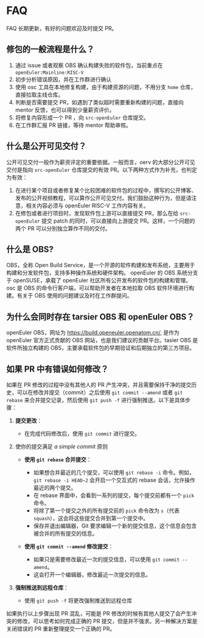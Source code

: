 # FAQ

FAQ 长期更新，有好的问题欢迎及时提交 PR。

## 修包的一般流程是什么？

1. 通过 issue 或者观察 OBS 确认构建失败的软件包，当前重点在 `openEuler:Mainline:RISC-V`
2. 初步分析错误原因，并在工作群进行确认
3. 使用 osc 工具在本地修复构建，由于构建资源的问题，不用分支 `home` 仓库，直接拉取主线仓库。
4. 判断是否需要提交 PR，如遇到了类似超时需要重新构建的问题，直接向 mentor 反馈，也可以得到少量薪资评价。
5. 将修复内容形成一个 PR ，向 `src-openEuler` 仓库提交。
6. 在工作群汇报 PR 链接，等待 mentor 帮助审核。

## 什么是公开可见交付？

公开可见交付一般作为薪资评定的重要依据。一般而言，oerv 的大部分公开可见交付是指向 `src-openEuler` 仓库提交的有效 PR。以下两种方式作为补充，也判定为有效：

1. 在进行某个项目或者修复某个比较困难的软件包的过程中，撰写的公开博客、发布的公开视频教程，可以算作公开可见交付。我们鼓励这种行为，但是请注意，相关内容必须与 openEuler RISC-V 工作内容有关。
2. 在修包或者进行项目时，发现软件包上游可以直接提交 PR，那么在给 `src-openEuler` 提交 patch 的同时，可以直接向上游提交 PR。这样，一个问题的两个 PR 可以分别独立算作不同的交付。

## 什么是 OBS?

OBS，全称 Open Build Service，是一个开源的软件构建和发布系统，主要用于构建和分发软件包，支持多种操作系统和硬件架构。 openEuler 的 OBS 系统分支于 openSUSE，承载了 openEuler 社区所有公开发布的软件包的构建和管理。 osc 是 OBS 的命令行客户端，可以帮助开发者在本地拉取 OBS 软件环境进行构建。有关于 OBS 使用的问题建议及时在工作群提问。

## 为什么会同时存在 tarsier OBS 和 openEuler OBS？

openEuler OBS，网址为 <https://build.openeuler.openatom.cn/>, 是作为 openEuler 官方正式贡献的 OBS 网站，也是我们建议的贡献平台。tasier OBS 是软件所独立构建的 OBS，主要承载软件包的早期验证和后期独立的第三方项目。

## 如果 PR 中有错误如何修改？

如果在 PR 修改的过程中没有其他人的 PR 产生冲突，并且需要保持干净的提交历史，可以在修改并提交（commit）之后使用 `git commit --amend` 或者 `git rebase` 来合并提交记录，然后使用 `git push -f` 进行强制推送。以下是具体步骤：

1. **提交更改**：
   - 在完成代码修改后，使用 `git commit` 进行提交。

2. 使你的提交满足  *a simple commit* 原则

    - **使用 `git rebase` 合并提交**：
        - 如果想合并最近的几个提交，可以使用 `git rebase -i` 命令。例如，`git rebase -i HEAD~2` 会开启一个交互式的 rebase 会话，允许操作最近的两个提交。
        - 在 rebase 界面中，会看到一系列的提交，每个提交前都有一个 `pick` 命令。
        - 将除了第一个提交之外的所有提交前的 `pick` 命令改为 `s`（代表 `squash`），这会将这些提交合并到第一个提交中。
        - 保存并退出编辑器，Git 要求编辑一个新的提交信息，这个信息会包含被合并的所有提交的信息。

    - **使用 `git commit --amend` 修改提交**：
        - 如果只是需要修改最近一次的提交信息，可以使用 `git commit --amend`。
        - 这会打开一个编辑器，修改最近一次提交的信息。

3. **强制推送到远程仓库**：
   - 使用 `git push -f` 将更改强制推送到远程仓库

如果执行以上步骤出现 PR 混乱，可能是 PR 修改的时候有其他人提交了会产生冲突的修改，可以思考如何完成正确的 PR 提交，但是并不强求。另一种解决方案是关闭错误的 PR 重新整理提交一个正确的 PR。
